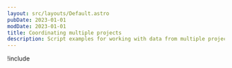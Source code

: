 ```yaml
---
layout: src/layouts/Default.astro
pubDate: 2023-01-01
modDate: 2023-01-01
title: Coordinating multiple projects
description: Script examples for working with data from multiple projects.
---
```


!include <project-coordination-code-samples>